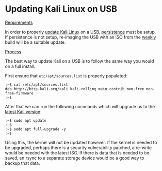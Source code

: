 # Updating Kali Linux on USB

[Requirements](broken-reference)

In order to properly [update Kali Linux](https://www.kali.org/docs/general-use/updating-kali/) on a USB, [persistence](broken-reference) must be setup. If persistence is not setup, re-imaging the USB with an ISO from the [weekly](https://cdimage.kali.org/kali-images/kali-weekly/) build will be a suitable update.

[Process](broken-reference)

The best way to update Kali on a USB is to follow the same way you would on a full install.

First ensure that `etc/apt/sources.list` is properly populated:

```
:~$ cat /etc/apt/sources.list
deb http://http.kali.org/kali kali-rolling main contrib non-free non-free-firmware
:~$
```

After that we can run the following commands which will upgrade us to the [latest Kali version](https://www.kali.org/docs/general-use/updating-kali/):

```
:~$ sudo apt update
:~$
:~$ sudo apt full-upgrade -y
:~$
```

Using this, the kernel will not be updated however. If the kernel is needed to be upgraded, perhaps there is a security vulnerability patched, a re-write would be needed with the latest ISO. If there is data that is needed to be saved, an rsync to a separate storage device would be a good way to backup that data.
